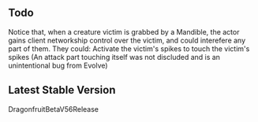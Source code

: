 ## Todo

Notice that, when a creature victim is grabbed by a Mandible, the actor gains client networkship control over the victim, and could interefere any part of them. They could:
Activate the victim's spikes to touch the victim's spikes
(An attack part touching itself was not discluded and is an unintentional bug from Evolve)

## Latest Stable Version

DragonfruitBetaV56Release
